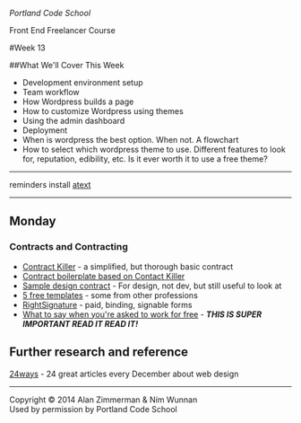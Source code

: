 *Portland Code School*

Front End Freelancer Course

#Week 13

##What We'll Cover This Week

* Development environment setup
* Team workflow
* How Wordpress builds a page 
* How to customize Wordpress using themes
* Using the admin dashboard
* Deployment
* When is wordpress the best option.  When not. A flowchart
* How to select which wordpress theme to use.  Different features to look for, reputation, edibility, etc.  Is it ever worth it to use a free theme?  







-----
reminders
install [atext](http://www.trankynam.com/atext/)

<hr>

## Monday

### Contracts and Contracting

* [Contract Killer](http://24ways.org/2008/contract-killer/) - a simplified, but thorough basic contract
* [Contract boilerplate based on Contact Killer](https://www.docracy.com/3884/contract-of-works-for-web-design)
* [Sample design contract](https://www.docracy.com/5152/short-form-design-contract) - For design, not dev, but still useful to look at
* [5 free templates](http://speckyboy.com/2010/08/12/5-free-to-use-freelance-design-contract-templates/) - some from other professions
* [RightSignature](https://rightsignature.com/signup) - paid, binding, signable forms
* [What to say when you're asked to work for free](http://www.thestar.com/business/personal_finance/2013/11/19/what_to_say_when_youre_asked_to_work_for_free.html) - ***THIS IS SUPER IMPORTANT READ IT READ IT!***

## Further research and reference

[24ways](http://24ways.org/) - 24 great articles every December about web design

<hr>
Copyright © 2014 Alan Zimmerman & Ním Wunnan<br />
Used by permission by Portland Code School
